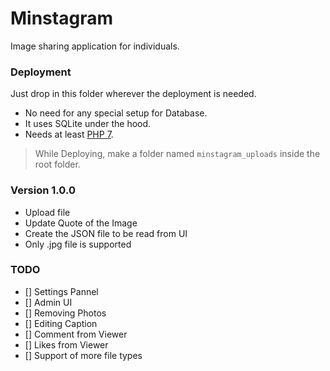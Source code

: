 Minstagram
==================
 
 Image sharing application for individuals.


### Deployment 

Just drop in this folder wherever the deployment is needed.

 - No need for any special setup for Database.
 - It uses SQLite under the hood.
 - Needs at least [PHP 7][php7].

> While Deploying, make a folder named `minstagram_uploads` inside the root folder.


### Version 1.0.0

- Upload file
- Update Quote of the Image
- Create the JSON file to be read from UI
- Only .jpg file is supported



### TODO

 - [] Settings Pannel
 - [] Admin UI
  - [] Removing Photos
  - [] Editing Caption
 - [] Comment from Viewer
 - [] Likes from Viewer
 - [] Support of more file types








[php7]: https://www.php.net/